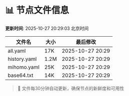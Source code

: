# 📊 节点文件信息

**更新时间**: 2025-10-27 20:29:03 北京时间

| 文件名 | 大小 | 最后修改 |
|--------|------|----------|
| all.yaml | 17K | 2025-10-27 20:29 |
| history.yaml | 1.2M | 2025-10-27 20:29 |
| mihomo.yaml | 25K | 2025-10-27 20:29 |
| base64.txt | 14K | 2025-10-27 20:29 |

> 🔄 文件每30分钟自动更新，确保节点的新鲜度和可用性
